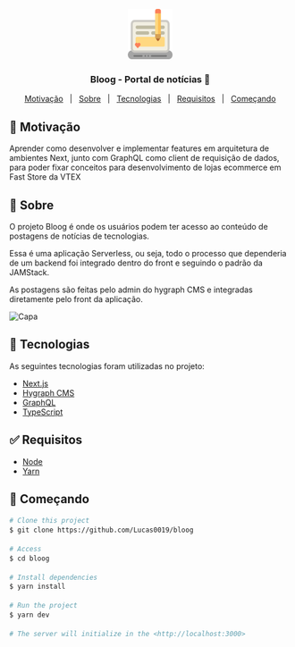 <p align="center">

  <img src="./.github/img-readme.svg" alt="Cart" width="80px" height="90px">

  <h3 align="center">Bloog - Portal de notícias 📁 </h3>

</p>

<p align="center">
  <a href="#dart-sobre">Motivação</a> &#xa0; | &#xa0;
  <a href="#dart-sobre">Sobre</a> &#xa0; | &#xa0;
  <a href="#rocket-tecnologias">Tecnologias</a> &#xa0; | &#xa0;
  <a href="#white_check_mark-Requisitos">Requisitos</a> &#xa0; | &#xa0;
  <a href="#checkered_flag-começando">Começando</a>
</p>

## 🗿 Motivação

Aprender como desenvolver e implementar features em arquitetura de ambientes Next, junto com GraphQL como client de requisição de dados, para poder fixar conceitos para desenvolvimento de lojas ecommerce em Fast Store da VTEX

## :dart: Sobre ##

O projeto Bloog é onde os usuários podem ter acesso ao conteúdo de postagens de notícias de tecnologias.

Essa é uma aplicação Serverless, ou seja, todo o processo que dependeria de um backend foi integrado dentro do front e seguindo o padrão da JAMStack.

As postagens são feitas pelo admin do hygraph CMS e integradas diretamente pelo front da aplicação.

<img src="https://user-images.githubusercontent.com/52923100/204143746-4baf8504-1668-4745-95f2-d5654eee92d2.png" alt="Capa"/>

## :rocket: Tecnologias ##

As seguintes tecnologias foram utilizadas no projeto:

- [Next.js](https://nextjs.org/)
- [Hygraph CMS](https://hygraph.com/)
- [GraphQL](https://graphql.org/)
- [TypeScript](https://www.typescriptlang.org/)

## :white_check_mark: Requisitos ##

- [Node](https://nodejs.org/en/)
- [Yarn](https://yarnpkg.com/lang/en/)

## :checkered_flag: Começando ##

```bash
# Clone this project
$ git clone https://github.com/Lucas0019/bloog

# Access
$ cd bloog

# Install dependencies
$ yarn install

# Run the project
$ yarn dev

# The server will initialize in the <http://localhost:3000>
